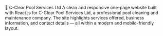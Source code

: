 🌊 C-Clear Pool Services Ltd
A clean and responsive one-page website built with React.js for C-Clear Pool Services Ltd, a professional pool cleaning and maintenance company. The site highlights services offered, business information, and contact details — all within a modern and mobile-friendly layout.
